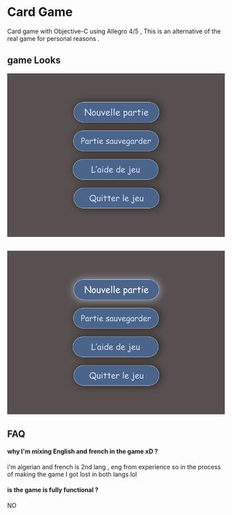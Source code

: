 
# Card Game

Card game with Objective-C using Allegro 4/5 , This is an alternative of the real game for personal reasons .


## game Looks

![App Screenshot](https://raw.githubusercontent.com/Cerbah-Kamel/card-game/main/assets/menu_screen/menu_screen1.bmp)

## 

![App Screenshot](https://raw.githubusercontent.com/Cerbah-Kamel/card-game/main/assets/menu_screen/menu_screen2.bmp)


  
## FAQ

#### why I'm mixing English and french in the game xD ?

i'm algerian and french is 2nd lang , eng from experience so in the process of making the game I got lost in both langs lol

#### is the game is fully functional ?

NO

  
